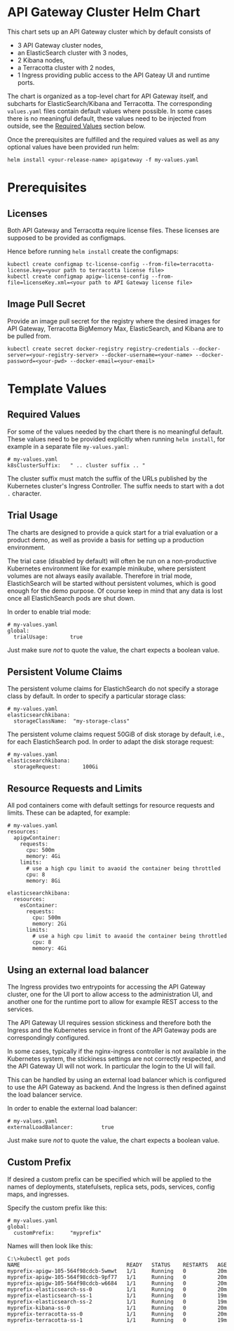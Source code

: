 # API Gateway Cluster Helm Chart

This chart sets up an API Gateway cluster which by default consists of
* 3 API Gateway cluster nodes,
* an ElasticSearch cluster with 3 nodes,
* 2 Kibana nodes,
* a Terracotta cluster with 2 nodes,
* 1 Ingress providing public access to the API Gateay UI and runtime ports.

The chart is organized as a top-level chart for API Gateway itself, and subcharts for
ElasticSearch/Kibana and Terracotta. The corresponding `values.yaml` files contain
default values where possible. In some cases there is no meaningful default, these values
need to be injected from outside, see the [Required Values](#required-values) section below.

Once the prerequisites are fulfilled and the required values as well as any optional values have been provided run helm:

```
helm install <your-release-name> apigateway -f my-values.yaml
```

# Prerequisites

## Licenses

Both API Gateway and Terracotta require license files. These licenses are supposed to be
provided as configmaps.

Hence before running `helm install` create the configmaps:

```
kubectl create configmap tc-license-config --from-file=terracotta-license.key=<your path to terracotta license file>
kubectl create configmap apigw-license-config --from-file=licenseKey.xml=<your path to API Gateway license file>
```

## Image Pull Secret

Provide an image pull secret for the registry where the desired images for API Gateway, Terracotta BigMemory Max,
ElasticSearch, and Kibana are to be pulled from.

```
kubectl create secret docker-registry registry-credentials --docker-server=<your-registry-server> --docker-username=<your-name> --docker-password=<your-pwd> --docker-email=<your-email>
```

# Template Values

## Required Values

For some of the values needed by the chart there is no meaningful default. These values need to be provided
explicitly when running `helm install`, for example in a separate file `my-values.yaml`:

```
# my-values.yaml
k8sClusterSuffix:   " .. cluster suffix .. "
```

The cluster suffix must match the suffix of the URLs published by the Kubernetes cluster's Ingress Controller.
The suffix needs to start with a dot `.` character.

## Trial Usage

The charts are designed to provide a quick start for a trial evaluation or a product demo, as well as 
provide a basis for setting up a production environment.

The trial case (disabled by default) will often be run on a non-productive Kubernetes environment like
for example minikube, where persistent volumes are not always easily available. Therefore in trial mode,
ElastichSearch will be started without persistent volumes, which is good enough for the demo purpose.
Of course keep in mind that any data is lost once all ElastichSearch pods are shut down.

In order to enable trial mode:

```
# my-values.yaml
global:
  trialUsage:       true
```

Just make sure _not_ to quote the value, the chart expects a boolean value.

## Persistent Volume Claims

The persistent volume claims for ElastichSearch do not specify a storage class by default.
In order to specify a particular storage class:

```
# my-values.yaml
elasticsearchkibana:
  storageClassName:  "my-storage-class"
```

The persistent volume claims request 50GiB of disk storage by default, i.e., for each ElastichSearch pod.
In order to adapt the disk storage request:

```
# my-values.yaml
elasticsearchkibana:
  storageRequest:       100Gi
```

## Resource Requests and Limits

All pod containers come with default settings for resource requests and limits.
These can be adapted, for example:

```
# my-values.yaml
resources:  
  apigwContainer:
    requests:
      cpu: 500m
      memory: 4Gi
    limits:
      # use a high cpu limit to avaoid the container being throttled
      cpu: 8
      memory: 8Gi

elasticsearchkibana:      
  resources:
    esContainer:
      requests:
        cpu: 500m
        memory: 2Gi
      limits:
        # use a high cpu limit to avaoid the container being throttled
        cpu: 8
        memory: 4Gi
```

## Using an external load balancer

The Ingress provides two entrypoints for accessing the API Gateway cluster, one for the UI port to
allow access to the administration UI, and another one for the runtime port to allow for example REST access
to the services.

The API Gateway UI requires session stickiness and therefore both the Ingress and the Kubernetes
service in front of the API Gateway pods are correspondingly configured.

In some cases, typically if the nginx-ingress controller is not available in the Kubernetes system, the stickiness
settings are not correctly respected, and the API Gateway UI will not work. In particular the login to the UI
will fail.

This can be handled by using an external load balancer which is configured to use the API Gateway as
backend. And the Ingress is then defined against the load balancer service.

In order to enable the external load balancer:

```
# my-values.yaml
externalLoadBalancer:         true
```

Just make sure _not_ to quote the value, the chart expects a boolean value.

## Custom Prefix

If desired a custom prefix can be specified which will be applied to the names of deployments, statefulsets,
replica sets, pods, services, config maps, and ingresses.

Specify the custom prefix like this:

```
# my-values.yaml
global:
  customPrefix:     "myprefix"
```

Names will then look like this:

```
C:\>kubectl get pods
NAME                                  READY   STATUS    RESTARTS   AGE
myprefix-apigw-105-564f98cdcb-5wmwt   1/1     Running   0          20m
myprefix-apigw-105-564f98cdcb-9pf77   1/1     Running   0          20m
myprefix-apigw-105-564f98cdcb-w6684   1/1     Running   0          20m
myprefix-elasticsearch-ss-0           1/1     Running   0          20m
myprefix-elasticsearch-ss-1           1/1     Running   0          19m
myprefix-elasticsearch-ss-2           1/1     Running   0          19m
myprefix-kibana-ss-0                  1/1     Running   0          20m
myprefix-terracotta-ss-0              1/1     Running   0          20m
myprefix-terracotta-ss-1              1/1     Running   0          19m
```